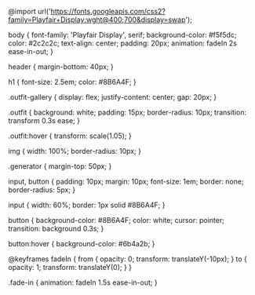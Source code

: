 @import url('https://fonts.googleapis.com/css2?family=Playfair+Display:wght@400;700&display=swap');

body {
    font-family: 'Playfair Display', serif;
    background-color: #f5f5dc;
    color: #2c2c2c;
    text-align: center;
    padding: 20px;
    animation: fadeIn 2s ease-in-out;
}

header {
    margin-bottom: 40px;
}

h1 {
    font-size: 2.5em;
    color: #8B6A4F;
}

.outfit-gallery {
    display: flex;
    justify-content: center;
    gap: 20px;
}

.outfit {
    background: white;
    padding: 15px;
    border-radius: 10px;
    transition: transform 0.3s ease;
}

.outfit:hover {
    transform: scale(1.05);
}

img {
    width: 100%;
    border-radius: 10px;
}

.generator {
    margin-top: 50px;
}

input, button {
    padding: 10px;
    margin: 10px;
    font-size: 1em;
    border: none;
    border-radius: 5px;
}

input {
    width: 60%;
    border: 1px solid #8B6A4F;
}

button {
    background-color: #8B6A4F;
    color: white;
    cursor: pointer;
    transition: background 0.3s;
}

button:hover {
    background-color: #6b4a2b;
}

@keyframes fadeIn {
    from { opacity: 0; transform: translateY(-10px); }
    to { opacity: 1; transform: translateY(0); }
}

.fade-in {
    animation: fadeIn 1.5s ease-in-out;
}
